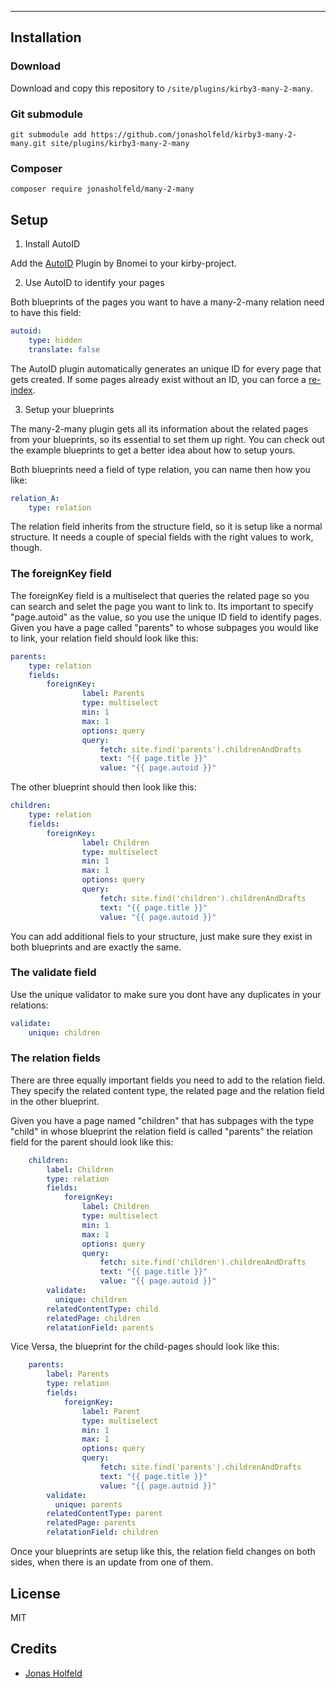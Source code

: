 ****

## Installation

### Download

Download and copy this repository to `/site/plugins/kirby3-many-2-many`.

### Git submodule

```
git submodule add https://github.com/jonasholfeld/kirby3-many-2-many.git site/plugins/kirby3-many-2-many
```

### Composer

```
composer require jonasholfeld/many-2-many
```

## Setup

1. Install AutoID

Add the [AutoID](https://github.com/bnomei/kirby3-autoid/) Plugin by Bnomei to your kirby-project.

2. Use AutoID to identify your pages

Both blueprints of the pages you want to have a many-2-many relation need to have this field:

```yaml
autoid:
    type: hidden
    translate: false
```

The AutoID plugin automatically generates an unique ID for every page that gets created. If some pages already exist without an ID, you can force a [re-index](https://github.com/bnomei/kirby3-autoid/wiki/Force-Re-index).

3. Setup your blueprints

The many-2-many plugin gets all its information about the related pages from your blueprints, so its essential to set them up right. You can check out the example blueprints to get a better idea about how to setup yours.

Both blueprints need a field of type relation, you can name then how you like:

```yaml
relation_A:
    type: relation
```

The relation field inherits from the structure field, so it is setup like a normal structure. It needs a couple of special fields with the right values to work, though.

### The foreignKey field

The foreignKey field is a multiselect that queries the related page so you can search and selet the page you want to link to. Its important to specify "page.autoid" as the value, so you use the unique ID field to identify pages.
Given you have a page called "parents" to whose subpages you would like to link, your relation field should look like this:

```yaml
parents:
    type: relation
    fields:
        foreignKey:
                label: Parents
                type: multiselect
                min: 1
                max: 1
                options: query
                query:
                    fetch: site.find('parents').childrenAndDrafts
                    text: "{{ page.title }}"
                    value: "{{ page.autoid }}"
```

The other blueprint should then look like this:

```yaml
children:
    type: relation
    fields:
        foreignKey:
                label: Children
                type: multiselect
                min: 1
                max: 1
                options: query
                query:
                    fetch: site.find('children').childrenAndDrafts
                    text: "{{ page.title }}"
                    value: "{{ page.autoid }}"
```

You can add additional fiels to your structure, just make sure they exist in both blueprints and are exactly the same.

### The validate field

Use the unique validator to make sure you dont have any duplicates in your relations:

```yaml
validate:
    unique: children
```

### The relation fields

There are three equally important fields you need to add to the relation field. They specify the related content type, the related page and the relation field in the other blueprint.

Given you have a page named "children" that has subpages with the type "child" in whose blueprint the relation field is called "parents" the relation field for the parent should look like this:

```yaml
    children:
        label: Children
        type: relation
        fields:
            foreignKey:
                label: Children
                type: multiselect
                min: 1
                max: 1
                options: query
                query:
                    fetch: site.find('children').childrenAndDrafts
                    text: "{{ page.title }}"
                    value: "{{ page.autoid }}"  
        validate:
          unique: children
        relatedContentType: child
        relatedPage: children
        relatationField: parents
```

Vice Versa, the blueprint for the child-pages should look like this: 

```yaml
    parents:
        label: Parents
        type: relation
        fields:
            foreignKey:
                label: Parent
                type: multiselect
                min: 1
                max: 1
                options: query
                query:
                    fetch: site.find('parents').childrenAndDrafts
                    text: "{{ page.title }}"
                    value: "{{ page.autoid }}"  
        validate:
          unique: parents
        relatedContentType: parent
        relatedPage: parents
        relatationField: children
```

Once your blueprints are setup like this, the relation field changes on both sides, when there is an update from one of them.  

## License

MIT

## Credits

- [Jonas Holfeld](https://github.com/jonasholfeld)
